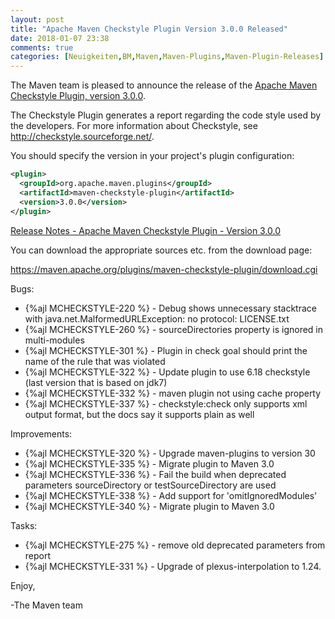 ```yaml
---
layout: post
title: "Apache Maven Checkstyle Plugin Version 3.0.0 Released"
date: 2018-01-07 23:38
comments: true
categories: [Neuigkeiten,BM,Maven,Maven-Plugins,Maven-Plugin-Releases]
---
```

The Maven team is pleased to announce the release of the 
[Apache Maven Checkstyle Plugin, version 3.0.0](http://maven.apache.org/plugins/maven-checkstyle-plugin/).

The Checkstyle Plugin generates a report regarding the code style used by the
developers. For more information about Checkstyle, see
http://checkstyle.sourceforge.net/.

You should specify the version in your project's plugin configuration:

``` xml
<plugin>
  <groupId>org.apache.maven.plugins</groupId>
  <artifactId>maven-checkstyle-plugin</artifactId>
  <version>3.0.0</version>
</plugin>
``` 

<!-- more -->

[Release Notes - Apache Maven Checkstyle Plugin - Version 3.0.0](https://issues.apache.org/jira/secure/ReleaseNote.jspa?projectId=12317223&version=12333072)

You can download the appropriate sources etc. from the download page:

https://maven.apache.org/plugins/maven-checkstyle-plugin/download.cgi

Bugs:

 * {%ajl MCHECKSTYLE-220 %} - Debug shows unnecessary stacktrace with java.net.MalformedURLException: no protocol: LICENSE.txt
 * {%ajl MCHECKSTYLE-260 %} - sourceDirectories property is ignored in multi-modules
 * {%ajl MCHECKSTYLE-301 %} - Plugin in check goal should print the name of the rule that was violated
 * {%ajl MCHECKSTYLE-322 %} - Update plugin to use 6.18 checkstyle (last version that is based on jdk7)
 * {%ajl MCHECKSTYLE-332 %} - maven plugin not using cache property
 * {%ajl MCHECKSTYLE-337 %} - checkstyle:check only supports xml output format, but the docs say it supports plain as well

Improvements:

 * {%ajl MCHECKSTYLE-320 %} - Upgrade maven-plugins to version 30
 * {%ajl MCHECKSTYLE-335 %} - Migrate plugin to Maven 3.0
 * {%ajl MCHECKSTYLE-336 %} - Fail the build when deprecated parameters sourceDirectory or testSourceDirectory are used
 * {%ajl MCHECKSTYLE-338 %} - Add support for 'omitIgnoredModules'
 * {%ajl MCHECKSTYLE-340 %} - Migrate plugin to Maven 3.0

Tasks:

 * {%ajl MCHECKSTYLE-275 %} - remove old deprecated parameters from report
 * {%ajl MCHECKSTYLE-331 %} - Upgrade of plexus-interpolation to 1.24.

Enjoy,

-The Maven team

